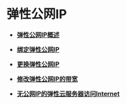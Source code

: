 # 弹性公网IP<a name="ZH-CN_TOPIC_0140313883"></a>

-   **[弹性公网IP概述](弹性公网IP概述.md)**  

-   **[绑定弹性公网IP](绑定弹性公网IP.md)**  

-   **[更换弹性公网IP](更换弹性公网IP.md)**  

-   **[修改弹性公网IP的带宽](修改弹性公网IP的带宽.md)**  

-   **[无公网IP的弹性云服务器访问Internet](无公网IP的弹性云服务器访问Internet.md)**  


